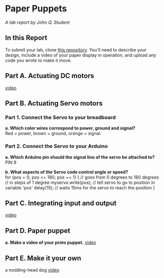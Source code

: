 # Paper Puppets

*A lab report by John Q. Student*

## In this Report

To submit your lab, clone [this repository](https://github.com/FAR-Lab/IDD-Fa18-Lab4). You'll need to describe your design, include a video of your paper display in operation, and upload any code you wrote to make it move.

## Part A. Actuating DC motors

[video](https://youtu.be/0XEY083GI4s)
## Part B. Actuating Servo motors

### Part 1. Connect the Servo to your breadboard

**a. Which color wires correspond to power, ground and signal?**  
Red = power, brown = ground, orange = signal.

### Part 2. Connect the Servo to your Arduino

**a. Which Arduino pin should the signal line of the servo be attached to?**  
PIN 9

**b. What aspects of the Servo code control angle or speed?**  
for (pos = 0; pos <= 180; pos += 1) { // goes from 0 degrees to 180 degrees
    // in steps of 1 degree
    myservo.write(pos);              // tell servo to go to position in variable 'pos'
	delay(15);                       // waits 15ms for the servo to reach the position
}

## Part C. Integrating input and output
[video](https://youtu.be/SVad7VHK_-4)
## Part D. Paper puppet

**a. Make a video of your proto puppet.**
[video](https://youtu.be/h8rLcsH2-4A)

## Part E. Make it your own

 a nodding-head dog
 [video](https://youtu.be/hXGP5REydUI)
